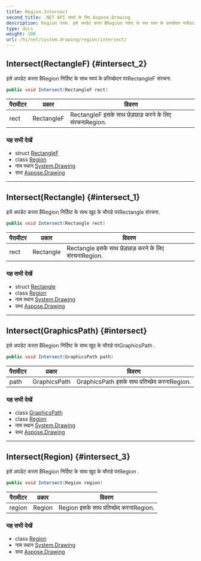 ```yaml
---
title: Region.Intersect
second_title: .NET API संदर्भ के लिए Aspose.Drawing
description: Region तरक. इसे अपडेट करत हैRegion नर्दष्ट के सथ स्वयं के प्रतच्छेदन परRectangleF संरचन.
type: docs
weight: 100
url: /hi/net/system.drawing/region/intersect/
---
```

## Intersect(RectangleF) {#intersect_2}

इसे अपडेट करता हैRegion निर्दिष्ट के साथ स्वयं के प्रतिच्छेदन परRectangleF संरचना.

```csharp
public void Intersect(RectangleF rect)
```

| पैरामीटर | प्रकार | विवरण |
| --- | --- | --- |
| rect | RectangleF | RectangleF इसके साथ छेड़छाड़ करने के लिए संरचनाRegion. |

### यह सभी देखें

* struct [RectangleF](../../rectanglef/)
* class [Region](../)
* नाम स्थान [System.Drawing](../../region/)
* सभा [Aspose.Drawing](../../../)

---

## Intersect(Rectangle) {#intersect_1}

इसे अपडेट करता हैRegion निर्दिष्ट के साथ खुद के चौराहे परRectangle संरचना.

```csharp
public void Intersect(Rectangle rect)
```

| पैरामीटर | प्रकार | विवरण |
| --- | --- | --- |
| rect | Rectangle | Rectangle इसके साथ छेड़छाड़ करने के लिए संरचनाRegion. |

### यह सभी देखें

* struct [Rectangle](../../rectangle/)
* class [Region](../)
* नाम स्थान [System.Drawing](../../region/)
* सभा [Aspose.Drawing](../../../)

---

## Intersect(GraphicsPath) {#intersect}

इसे अपडेट करता हैRegion निर्दिष्ट के साथ खुद के चौराहे परGraphicsPath .

```csharp
public void Intersect(GraphicsPath path)
```

| पैरामीटर | प्रकार | विवरण |
| --- | --- | --- |
| path | GraphicsPath | GraphicsPath इसके साथ प्रतिच्छेद करनाRegion. |

### यह सभी देखें

* class [GraphicsPath](../../../system.drawing.drawing2d/graphicspath/)
* class [Region](../)
* नाम स्थान [System.Drawing](../../region/)
* सभा [Aspose.Drawing](../../../)

---

## Intersect(Region) {#intersect_3}

इसे अपडेट करता हैRegion निर्दिष्ट के साथ खुद के चौराहे परRegion .

```csharp
public void Intersect(Region region)
```

| पैरामीटर | प्रकार | विवरण |
| --- | --- | --- |
| region | Region | Region इसके साथ प्रतिच्छेद करनाRegion. |

### यह सभी देखें

* class [Region](../)
* नाम स्थान [System.Drawing](../../region/)
* सभा [Aspose.Drawing](../../../)


